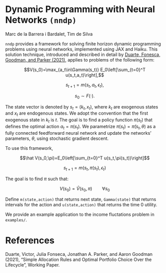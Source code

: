 # Dynamic Programming with Neural Networks `(nndp)`

Marc de la Barrera i Bardalet, Tim de Silva

`nndp` provides a framework for solving finite horizon dynamic programming problems using neural networks, implemented using JAX and Haiku. This solution technique, introduced and described in detail by [Duarte, Fonesca, Goodman, and Parker (2021)](https://0f2486b1-f568-477b-8307-dd98a6c77afd.filesusr.com/ugd/f9db9d_972da014adb2453b8a4dab0239909062.pdf), applies to problems of the following form: 

$$V(s_0)=\max_{a_t\in\Gamma(s_t)} E_0\left[\sum_{t=0}^T u(s_t,a_t)\right],$$

$$s_{t+1}=m(s_{t},a_{t},\epsilon_t), $$

$$s_0 \sim F(\cdot).$$

The state vector is denoted by $s_t=(k_t, x_t)$, where $k_t$ are exogenous states and $x_t$ are endogenous states. We adopt the convention that the first exogenous state in $k_t$ is $t$. The goal is to find a policy function $\pi(s_t)$ that defines the optimal action $a_t=\pi(s_t)$. We parametrize $\pi(s_t)=\tilde\pi(s_t,\theta)$ as a fully connected feedforward neural network and update the networks’ parameters, $\theta$, using stochastic gradient descent.

To use this framework,




$$\hat V(s_0,\pi)=E_0\left[\sum_{t=0}^T u(s_t,\pi(s_t))\right]$$

$$s_{t+1}=m(s_{t},\pi(s_{t}),\epsilon_t)$$

The goal is to find $\pi$ such that:

$$V(s_0)=\hat V(s_0,\pi)\qquad \forall s_0$$

Define `m(state,action)` that returns next state, `Gamma(state)` that returns intervals for the action and `u(state,action)` that returns the time 0 utility.

We provide an example application to the income fluctations problem in `examples/`. 

# References
Duarte, Victor, Julia Fonseca, Jonathan A. Parker, and Aaron Goodman (2021), “Simple Allocation Rules and Optimal Portfolio Choice Over the Lifecycle”, Working Paper.
